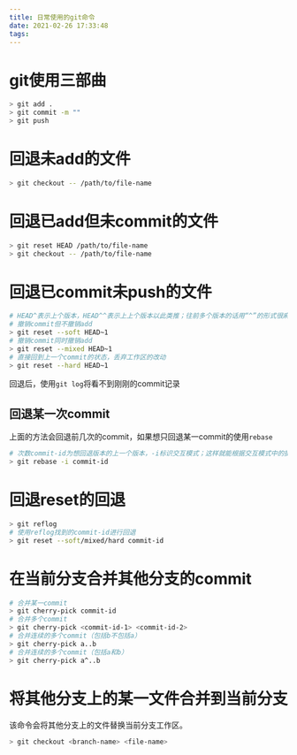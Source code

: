 ```yaml
---
title: 日常使用的git命令
date: 2021-02-26 17:33:48
tags:
---
```


# git使用三部曲

```sh
> git add .
> git commit -m ""
> git push
```

# 回退未add的文件

```sh
> git checkout -- /path/to/file-name
```

# 回退已add但未commit的文件

```sh
> git reset HEAD /path/to/file-name
> git checkout -- /path/to/file-name
```

# 回退已commit未push的文件

```sh
# HEAD^表示上个版本，HEAD^^表示上上个版本以此类推；往前多个版本的话用“^”的形式很麻烦，因此简化为HEAD~50表示往上50个版本
# 撤销commit但不撤销add
> git reset --soft HEAD~1
# 撤销commit同时撤销add
> git reset --mixed HEAD~1
# 直接回到上一个commit的状态，丢弃工作区的改动
> git reset --hard HEAD~1
```

回退后，使用`git log`将看不到刚刚的commit记录

## 回退某一次commit

上面的方法会回退前几次的commit，如果想只回退某一commit的使用`rebase`

```sh
# 次数commit-id为想回退版本的上一个版本，-i标识交互模式；这样就能根据交互模式中的提示命令修改此版本之前所有的commit
> git rebase -i commit-id
```

# 回退reset的回退

```sh
> git reflog
# 使用reflog找到的commit-id进行回退
> git reset --soft/mixed/hard commit-id
```

# 在当前分支合并其他分支的commit

```sh
# 合并某一commit
> git cherry-pick commit-id
# 合并多个commit
> git cherry-pick <commit-id-1> <commit-id-2>
# 合并连续的多个commit（包括b不包括a）
> git cherry-pick a..b
# 合并连续的多个commit（包括a和b）
> git cherry-pick a^..b
```

# 将其他分支上的某一文件合并到当前分支

该命令会将其他分支上的文件替换当前分支工作区。

```sh
> git checkout <branch-name> <file-name>
```
